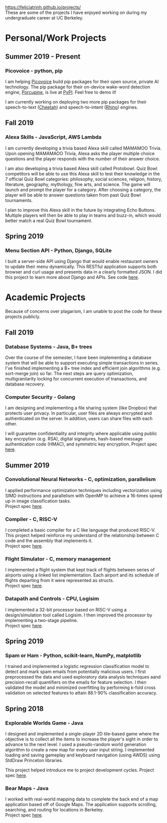 https://feliciatrinh.github.io/projects/  
These are some of the projects I have enjoyed working on during my undergraduate career at UC Berkeley.

# Personal/Work Projects

## Summer 2019 - Present
### Picovoice - python, pip
I am helping [Picovoice](https://picovoice.ai/) build pip packages for their open source, private AI technology. The pip package for their on-device wake-word detection engine, [Porcupine](https://github.com/picovoice/porcupine), is live at [PyPI](https://pypi.org/project/pvporcupine/). Feel free to demo it!

I am currently working on deploying two more pip packages for their speech-to-text ([Cheetah](https://github.com/picovoice/cheetah)) and speech-to-intent ([Rhino](https://github.com/picovoice/rhino)) engines.

## Fall 2019
### Alexa Skills - JavaScript, AWS Lambda
I am currently developing a trivia based Alexa skill called MAMAMOO Trivia. Upon opening MAMAMAOO Trivia, Alexa asks the player multiple choice questions and the player responds with the number of their answer choice.

I am also developing a trivia based Alexa skill called Protobowl. Quiz Bowl competitors will be able to use this Alexa skill to test their knowledge in the 7 official Quiz Bowl categories: philosophy, social sciences, religion, history, literature, geography, mythology, fine arts, and science. The game will launch and prompt the player for a category. After choosing a category, the player will be able to answer questions taken from past Quiz Bowl tournaments.

I plan to improve this Alexa skill in the future by integrating Echo Buttons. Multiple players will then be able to play in teams and buzz-in, which would better match a real Quiz Bowl tournament.

## Spring 2019
### Menu Section API - Python, Django, SQLite
I built a server-side API using Django that would enable restaurant owners to update their menu dynamically. This RESTful application supports both browser and curl usage and presents data in a clearly formatted JSON. 
I did this project to learn more about Django and APIs.
See code [here](https://github.com/feliciatrinh/api-menu-section).

# Academic Projects
Because of concerns over plagarism, I am unable to post the code for these projects publicly.

## Fall 2019
### Database Systems - Java, B+ trees
Over the course of the semester, I have been implementing a database system that will be able to support executing simple transactions in series. I've finished implementing a B+ tree index and efficient join algorithms (e.g. sort-merge join) so far. The next steps are query optimization, multigranilarity locking for concurrent execution of transactions, and database recovery.

### Computer Security - Golang
I am designing and implementing a file sharing system (like Dropbox) that protects user privacy. In particular, user files are always encrypted and authenticated on the server. In addition, users can share files with each other.

I will guarantee confidentiality and integrity where applicable using public key encrpytion (e.g. RSA), digital signatures, hash-based message authentication code (HMAC), and symmetric key encryption.
Project spec [here](https://cs161.org/assets/projects/2/project2-problems.pdf).

## Summer 2019
### Convolutional Neural Networks - C, optimization, parallelism  
I applied performance optimization techniques including vectorization using SIMD instructions and parallelism with OpenMP to achieve a 16-times speed up in image classification tasks.  
Project spec [here](https://inst.eecs.berkeley.edu/~cs61c/su19//projects/proj4/).  

### Compiler - C, RISC-V
I completed a basic compiler for a C like language that produced RISC-V. This project helped reinforce my understand of the relationship between C code and the assembly that implements it.  
Project spec [here](https://inst.eecs.berkeley.edu/~cs61c/su19//projects/proj2/).

### Flight Simulator - C, memory management
I implemented a flight system that kept track of flights between series of airports using a linked list implementation. Each airport and its schedule of flights departing from it were represented as structs.  
Project spec [here](https://inst.eecs.berkeley.edu/~cs61c/su19//projects/proj1/).

### Datapath and Controls - CPU, Logisim  
I implemented a 32-bit processor based on RISC-V using a design/simulation tool called Logisim. I then improved the processor by implementing a two-stage pipeline.  
Project spec [here](https://inst.eecs.berkeley.edu/~cs61c/su19//projects/proj3-2/).  

## Spring 2019  
### Spam or Ham - Python, scikit-learn, NumPy, matplotlib  
I trained and implemented a logistic regression classification model to detect and mark spam emails from potentially malicious users. I first preprocessed the data and used exploratory data analysis techniques aand precision-recall quantifiers on the emails for feature selection. I then validated the model and minimized overfitting by performing k-fold cross validation on selected features to attain 88.1-90% classification accuracy.  

## Spring 2018
### Explorable Worlds Game - Java
I designed and implemented a single-player 2D tile-based game where the objective is to collect all the items to increase the player's sight in order to advance to the next level. I used a pseudo-random world generation algorithm to create a new map for every user input string. I implemented loading and saving gameplay and keyboard navigation (using AWDS) using StdDraw Princeton libraries.

This project helped introduce me to project development cycles.
Project spec [here](https://sp18.datastructur.es/materials/proj/proj2/proj2).  

### Bear Maps - Java
I worked with real-world mapping data to complete the back end of a map application based off of Google Maps. The application supports scrolling, searching, and routing for locations in Berkeley.  
Project spec [here](https://sp18.datastructur.es/materials/proj/proj3/proj3).
